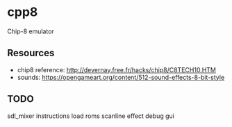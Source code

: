 # cpp8

Chip-8 emulator


## Resources
- chip8 reference: http://devernay.free.fr/hacks/chip8/C8TECH10.HTM
- sounds: https://opengameart.org/content/512-sound-effects-8-bit-style

## TODO
sdl_mixer
instructions
load roms
scanline effect
debug gui

